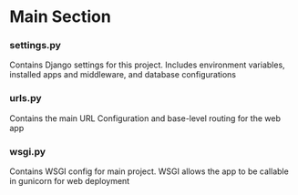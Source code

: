 # Main Section

### settings.py
Contains Django settings for this project. Includes environment variables, installed apps and middleware, and database configurations

### urls.py
Contains the main URL Configuration and base-level routing for the web app

### wsgi.py
Contains WSGI config for main project. WSGI allows the app to be callable in gunicorn for web deployment
